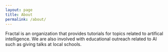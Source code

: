 ```yaml
---
layout: page
title: About
permalink: /about/
---
```


Fractal is an organization that provides tutorials for topics related to artifical intelligence. We are also involved with educational outreach related to AI such as giving talks at local schools.
